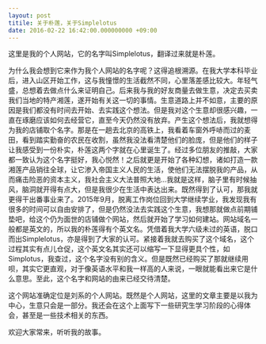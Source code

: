 ```yaml
---
layout: post
titile: 关于朴莲，关于Simplelotus
date: 2016-02-22 16:42:00.000000000 +09:00
---
```


这里是我的个人网站，它的名字叫Simplelotus，翻译过来就是朴莲。

为什么我会想到它来作为我个人网站的名字呢？这得追根溯源。在我大学本科毕业后，进入山区开始工作，这与我憧憬的生活截然不同，心里落差感比较大。年轻气盛，总想着去做点什么来证明自己。后来我与我的好友商量去做生意，决定去买卖我们当地的特产湘莲，遂开始有关这一切的事情。生意道路上并不如意，主要的原因是我们都没有时间去开始、去实践这个想法。但是我对这个生意却很感兴趣，一直在琢磨应该如何去经营它，直至今天仍然没有放弃。产生这个想法后，我就想得为我的店铺取个名字。那是在一趟去北京的高铁上，我看着车窗外呼哧而过的麦田，看到踏实勤奋的农民在收割，虽然我没法看清楚他们的脸庞，但是他们的样子让我感受到一份朴实，朴莲这两个字就在心里诞生了。经过多位朋友的推敲，大家都一致认为这个名字挺好，我心悦然！之后就更是开始了各种幻想，诸如打造一款湘莲产品销往全球，让它渗入帝国主义人民的生活，使他们无法摆脱我的产品，从而痛击险恶的资本主义，我社会主义大法普照大地...我就是这样，脑子里有时候抽风，脑洞就开得有点大，但是我很少在生活中表达出来。既然得到了认可，那我就更得干出番事业来了。2015年9月，脱离工作岗位回到大学继续学业，我发现我有很多的时间可以自由安排了，但是仍然没法去实践这个生意，我想那就做点前期铺垫吧，给这个仍为面世的店铺做个网站，然后就开始了学习如何建站。网站域名一般都是英文的，所以我的朴莲得有个英文名。凭借着我大学六级未过的英语，脱口而出Simplelotus，亦是得到了大家的认可。紧接着我就去购买了这个域名，这个过程其实有点儿仓促，这个英文名其实还可以缩写一下显得更具个性，如Simplotus，我查过，这个名字没有别的含义。但是既然已经购买了那就继续用呗，其实它更直观，对于像英语水平和我一样高的人来说，一眼就能看出来它是什么意思。至此，这个名字和网站的由来已经交待清楚。

这个网站准确定位是刘系的个人网站。既然是个人网站，这里的文章主要是以我为中心，生意只会是一部分。我还会在这个上面写下一些研究生学习阶段的心得体会，甚至是一些技术相关的东西。

欢迎大家常来，听听我的故事。
